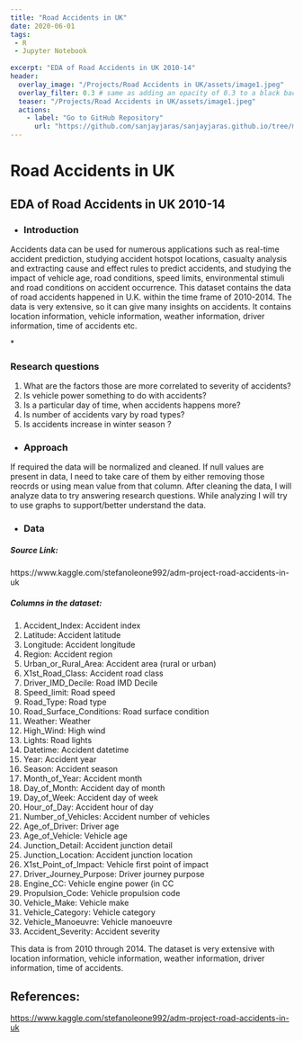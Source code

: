 ```yaml
---
title: "Road Accidents in UK"
date: 2020-06-01
tags:
 - R
 - Jupyter Notebook
 
excerpt: "EDA of Road Accidents in UK 2010-14"
header:
  overlay_image: "/Projects/Road Accidents in UK/assets/image1.jpeg"
  overlay_filter: 0.3 # same as adding an opacity of 0.3 to a black background
  teaser: "/Projects/Road Accidents in UK/assets/image1.jpeg"
  actions:
    - label: "Go to GitHub Repository"
      url: "https://github.com/sanjayjaras/sanjayjaras.github.io/tree/master/Projects/Road%20Accidents%20in%20UK"
---
```





# Road Accidents in UK
## EDA of Road Accidents in UK 2010-14

* <h3><p>Introduction</p></h3>

 <p> Accidents data can be used for numerous applications such as real-time accident prediction, studying accident hotspot locations, casualty analysis and extracting cause and effect rules to predict accidents, and studying the impact of vehicle age, road conditions, speed limits, environmental stimuli and road conditions on accident occurrence. This dataset contains the data of road accidents happened in U.K. within the time frame of 2010-2014. The data is very extensive, so it can give many insights on accidents. It contains location information, vehicle information, weather information, driver information, time of accidents etc.</p>
* <h3><p >Research questions</p></h3>
    <font >
    <ol>
      <li>What are the factors those are more correlated to severity of accidents?</li>
      <li>Is vehicle power something to do with accidents?</li>
      <li>Is a particular day of time, when accidents happens more?</li>
      <li>Is number of accidents vary by road types?</li>
      <li>Is accidents increase in winter season ?</li>
    </ol> 
    </font>

* <h3><p >Approach</p></h3>
<p > If required the data will be normalized and cleaned. If null values are present in data, I need to take care of them by either removing those reocrds or using mean value from that column. After cleaning the data, I will analyze data to try answering research questions. While analyzing I will try to use graphs to support/better understand the data.</p>

* <h3><p >Data</p></h3>
<h5><p >Source Link:</p></h5>
<p >https://www.kaggle.com/stefanoleone992/adm-project-road-accidents-in-uk
<h5><p >Columns in the dataset:</p></h5>
 <font >
    <ol>
        <li>Accident_Index: Accident index</li>
        <li>Latitude: Accident latitude</li>
        <li>Longitude: Accident longitude</li>
        <li>Region: Accident region</li>
        <li>Urban_or_Rural_Area: Accident area (rural or urban)</li>
        <li>X1st_Road_Class: Accident road class</li>
        <li>Driver_IMD_Decile: Road IMD Decile</li>
        <li>Speed_limit: Road speed </li>
        <li>Road_Type: Road type</li>
        <li>Road_Surface_Conditions: Road surface condition</li>
        <li>Weather: Weather</li>
        <li>High_Wind: High wind</li>
        <li>Lights: Road lights</li>
        <li>Datetime: Accident datetime</li>
        <li>Year: Accident year</li>
        <li>Season: Accident season</li>
        <li>Month_of_Year: Accident month</li>
        <li>Day_of_Month: Accident day of month</li>
        <li>Day_of_Week: Accident day of week</li>
        <li>Hour_of_Day: Accident hour of day</li>
        <li>Number_of_Vehicles: Accident number of vehicles</li>
        <li>Age_of_Driver: Driver age</li>
        <li>Age_of_Vehicle: Vehicle age</li>
        <li>Junction_Detail: Accident junction detail</li>
        <li>Junction_Location: Accident junction location</li>
        <li>X1st_Point_of_Impact: Vehicle first point of impact</li>
        <li>Driver_Journey_Purpose: Driver journey purpose</li>
        <li>Engine_CC: Vehicle engine power (in CC</li>
        <li>Propulsion_Code: Vehicle propulsion code</li>
        <li>Vehicle_Make: Vehicle make</li>
        <li>Vehicle_Category: Vehicle category</li>
        <li>Vehicle_Manoeuvre: Vehicle manoeuvre</li>
        <li>Accident_Severity: Accident severity</li>
    </ol>
   </font>
<p >This data is from 2010 through 2014. The dataset is very extensive with location information, vehicle information, weather information, driver information, time of accidents.</p>

## References:
https://www.kaggle.com/stefanoleone992/adm-project-road-accidents-in-uk



